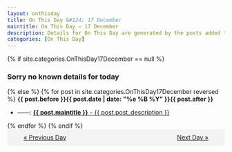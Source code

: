 ```yaml
---
layout: onthisday
title: On This Day &#124; 17 December
maintitle: On This Day — 17 December
description: Details for On This Day are generated by the posts added to the website so the content is subject to changes/updates over time.
categories: [On This Day]
---
```


{% if site.categories.OnThisDay17December == null %}
<h3>Sorry no known details for today</h3>
{% else %}
{% for post in site.categories.OnThisDay17December reversed %}
<strong>{{ post.before }}{{ post.date | date: "%e %B %Y" }}{{ post.after }}</strong>
<ul>
<li> ——: <a class="{{ post.class }}" href="{{ post.url }}"><strong>{{ post.maintitle }}</strong> - {{ post.post_description }}</a></li>
</ul>
{% endfor %}
{% endif %}
<br />
<div style="background-color: #f3f3f3; padding: 10px; border-radius: 5px; text-align: center; display: flex; justify-content: space-evenly;">
<a href="/onthisday/12/12-16">« Previous Day</a>
<span style="visibility:hidden;">[ Visit Leap Year February 29 ]</span>
<a href="/onthisday/12/12-18">Next Day »</a>
</div>
